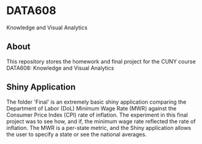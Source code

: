 # DATA608
Knowledge and Visual Analytics

## About

This repository stores the homework and final project for the CUNY course DATA608: Knowledge and Visual Analytics

## Shiny Application

The folder 'Final' is an extremely basic shiny application comparing the Department of Labor (DoL) Minimum Wage Rate (MWR) against the Consumer Price Index (CPI) rate of inflation.
The experiment in this final project was to see how, and if, the minimum wage rate reflected the rate of inflation.
The MWR is a per-state metric, and the Shiny application allows the user to specify a state or see the national averages.
